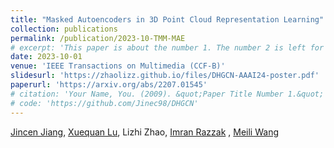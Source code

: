 ```yaml
---
title: "Masked Autoencoders in 3D Point Cloud Representation Learning"
collection: publications
permalink: /publication/2023-10-TMM-MAE
# excerpt: 'This paper is about the number 1. The number 2 is left for future work.'
date: 2023-10-01
venue: 'IEEE Transactions on Multimedia (CCF-B)'
slidesurl: 'https://zhaolizz.github.io/files/DHGCN-AAAI24-poster.pdf'
paperurl: 'https://arxiv.org/abs/2207.01545'
# citation: 'Your Name, You. (2009). &quot;Paper Title Number 1.&quot; <i>Journal 1</i>. 1(1).'
# code: 'https://github.com/Jinec98/DHGCN'
---
```

[Jincen Jiang](https://www.jincenjiang.com/), [Xuequan Lu](https://www.xuequanlu.com/), Lizhi Zhao, [Imran Razzak](https://imranrazzak.github.io/) , [Meili Wang](https://scholar.google.com/citations?user=yNb6-d4AAAAJ)

